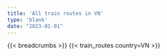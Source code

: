 ```yaml
---
title: 'All train routes in VN'
type: 'blank'
date: "2023-01-01"
---
```


{{< breadcrumbs >}}
{{< train_routes country=VN >}}
